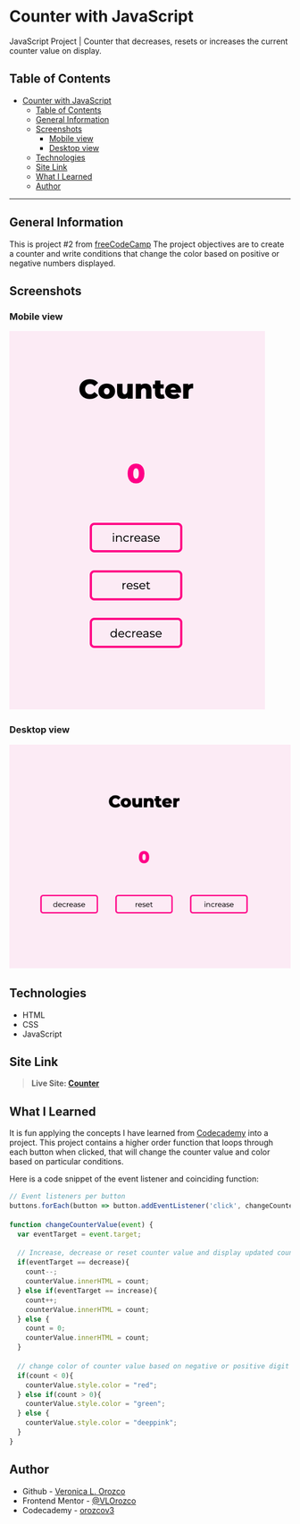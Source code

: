 # Counter with JavaScript

JavaScript Project | Counter that decreases, resets or increases the current counter value on display.

## Table of Contents

- [Counter with JavaScript](#counter-with-javascript)
  - [Table of Contents](#table-of-contents)
  - [General Information](#general-information)
  - [Screenshots](#screenshots)
    - [Mobile view](#mobile-view)
    - [Desktop view](#desktop-view)
  - [Technologies](#technologies)
  - [Site Link](#site-link)
  - [What I Learned](#what-i-learned)
  - [Author](#author)

---

## General Information

This is project #2 from [freeCodeCamp](https://www.freecodecamp.org/news/javascript-projects-for-beginners/#how-to-create-a-responsive-navbar)
The project objectives are to create a counter and write conditions that change the color based on positive or negative numbers displayed.

## Screenshots

### Mobile view

![Screenshot of website in mobile view](./images/mobile-view.png)

### Desktop view

![Screenshot of website in desktop view](./images/desktop-view.png)

## Technologies

- HTML
- CSS
- JavaScript

## Site Link

>**Live Site: [Counter](https://vlorozco.github.io/javascript-counter/)**

## What I Learned

It is fun applying the concepts I have learned from [Codecademy](https://www.codecademy.com/learn) into a project. This project contains a higher order function that loops through each button when clicked, that will change the counter value and color based on particular conditions.

Here is a code snippet of the event listener and coinciding function:

```js
// Event listeners per button
buttons.forEach(button => button.addEventListener('click', changeCounterValue));

function changeCounterValue(event) {
  var eventTarget = event.target;

  // Increase, decrease or reset counter value and display updated count value
  if(eventTarget == decrease){
    count--;
    counterValue.innerHTML = count;
  } else if(eventTarget == increase){
    count++;
    counterValue.innerHTML = count;
  } else {
    count = 0;
    counterValue.innerHTML = count;
  }

  // change color of counter value based on negative or positive digit
  if(count < 0){
    counterValue.style.color = "red";
  } else if(count > 0){
    counterValue.style.color = "green";
  } else {
    counterValue.style.color = "deeppink";
  }
}
```

## Author

- Github - [Veronica L. Orozco](https://github.com/VLOrozco)
- Frontend Mentor - [@VLOrozco](https://www.frontendmentor.io/profile/VLOrozco)
- Codecademy - [orozcov3](https://www.codecademy.com/profiles/orozcoV3)
